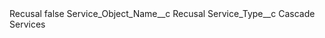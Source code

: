 <?xml version="1.0" encoding="UTF-8"?>
<CustomMetadata xmlns="http://soap.sforce.com/2006/04/metadata" xmlns:xsi="http://www.w3.org/2001/XMLSchema-instance" xmlns:xsd="http://www.w3.org/2001/XMLSchema">
    <label>Recusal</label>
    <protected>false</protected>
    <values>
        <field>Service_Object_Name__c</field>
        <value xsi:type="xsd:string">Recusal</value>
    </values>
    <values>
        <field>Service_Type__c</field>
        <value xsi:type="xsd:string">Cascade Services</value>
    </values>
</CustomMetadata>
